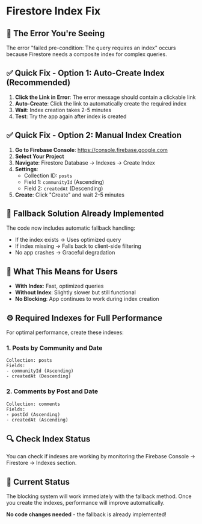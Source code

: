 # Firestore Index Fix

## 🚨 **The Error You're Seeing**

The error "failed pre-condition: The query requires an index" occurs because Firestore needs a composite index for complex queries.

## ✅ **Quick Fix - Option 1: Auto-Create Index (Recommended)**

1. **Click the Link in Error**: The error message should contain a clickable link
2. **Auto-Create**: Click the link to automatically create the required index
3. **Wait**: Index creation takes 2-5 minutes
4. **Test**: Try the app again after index is created

## ✅ **Quick Fix - Option 2: Manual Index Creation**

1. **Go to Firebase Console**: https://console.firebase.google.com
2. **Select Your Project**
3. **Navigate**: Firestore Database → Indexes → Create Index
4. **Settings**:
   - Collection ID: `posts`
   - Field 1: `communityId` (Ascending)
   - Field 2: `createdAt` (Descending)
5. **Create**: Click "Create" and wait 2-5 minutes

## 🔧 **Fallback Solution Already Implemented**

The code now includes automatic fallback handling:
- If the index exists → Uses optimized query
- If index missing → Falls back to client-side filtering
- No app crashes → Graceful degradation

## 📱 **What This Means for Users**

- **With Index**: Fast, optimized queries
- **Without Index**: Slightly slower but still functional
- **No Blocking**: App continues to work during index creation

## ⚙️ **Required Indexes for Full Performance**

For optimal performance, create these indexes:

### 1. Posts by Community and Date
```
Collection: posts
Fields: 
- communityId (Ascending)
- createdAt (Descending)
```

### 2. Comments by Post and Date  
```
Collection: comments
Fields:
- postId (Ascending) 
- createdAt (Ascending)
```

## 🔍 **Check Index Status**

You can check if indexes are working by monitoring the Firebase Console → Firestore → Indexes section.

## 🚀 **Current Status**

The blocking system will work immediately with the fallback method. Once you create the indexes, performance will improve automatically.

**No code changes needed** - the fallback is already implemented!